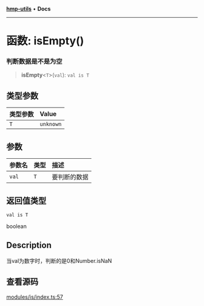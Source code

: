 [**hmp-utils**](../README.md) • **Docs**

***

# 函数: isEmpty()

### 判断数据是不是为空

> **isEmpty**\<`T`\>(`val`): `val is T`

## 类型参数

| 类型参数 | Value |
| :------ | :------ |
| `T` | `unknown` |

## 参数

| 参数名 | 类型 | 描述 |
| :------ | :------ | :------ |
| `val` | `T` | 要判断的数据 |

## 返回值类型

`val is T`

boolean

## Description

当val为数字时，判断的是0和Number.isNaN

## 查看源码

[modules/is/index.ts:57](https://github.com/hmp1049127947/hmp-utils/blob/4a6ef6c09762a1cd3b8d7a3366d8664e5e49db4c/src/modules/is/index.ts#L57)
